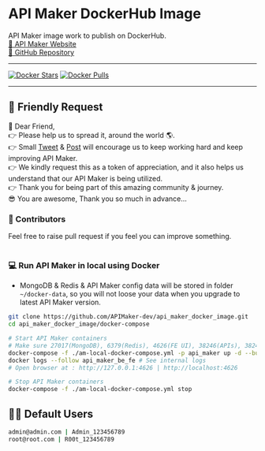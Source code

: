 # API Maker DockerHub Image
API Maker image work to publish on DockerHub.<br/>
[🚀 API Maker Website](https://apimaker.dev)<br/>
[💙 GitHub Repository](https://github.com/APIMaker-dev/api_maker_docker_image)

-----

[![Docker Stars](https://img.shields.io/docker/stars/savainfosystems/api_maker_be_fe.svg?style=flat)](https://hub.docker.com/r/savainfosystems/api_maker_be_fe/)
[![Docker Pulls](https://img.shields.io/docker/pulls/savainfosystems/api_maker_be_fe.svg?style=flat)](https://hub.docker.com/r/savainfosystems/api_maker_be_fe/)


-----

## 🙏 Friendly Request
💞 Dear Friend,<br/>
👉 Please help us to spread it, around the world 🌎. <br/>
👉 Small [Tweet](https://twitter.com/api_maker) & [Post](https://www.linkedin.com/company/api-maker) will encourage us to keep working hard and keep improving API Maker. <br/>
👉 We kindly request this as a token of appreciation, and it also helps us understand that our API Maker is being utilized.<br/>
👉 Thank you for being part of this amazing community & journey. <br/>
😎 You are awesome, Thank you so much in advance...


### 🙋 Contributors
Feel free to raise pull request if you feel you can improve something.
<br/>
<br/>


### 💻 Run API Maker in local using Docker
- MongoDB & Redis & API Maker config data will be stored in folder `~/docker-data`, so you will not loose your data when you upgrade to latest API Maker version.

```sh
git clone https://github.com/APIMaker-dev/api_maker_docker_image.git
cd api_maker_docker_image/docker-compose

# Start API Maker containers
# Make sure 27017(MongoDB), 6379(Redis), 4626(FE UI), 38246(APIs), 38245(WS) ports are open.
docker-compose -f ./am-local-docker-compose.yml -p api_maker up -d --build # Start API Maker containers
docker logs --follow api_maker_be_fe # See internal logs
# Open browser at : http://127.0.0.1:4626 | http://localhost:4626

# Stop API Maker containers
docker-compose -f ./am-local-docker-compose.yml stop
```


## 👨‍🦰 Default Users
```sh
admin@admin.com | Admin_123456789
root@root.com | R00t_123456789
```
<br/>

